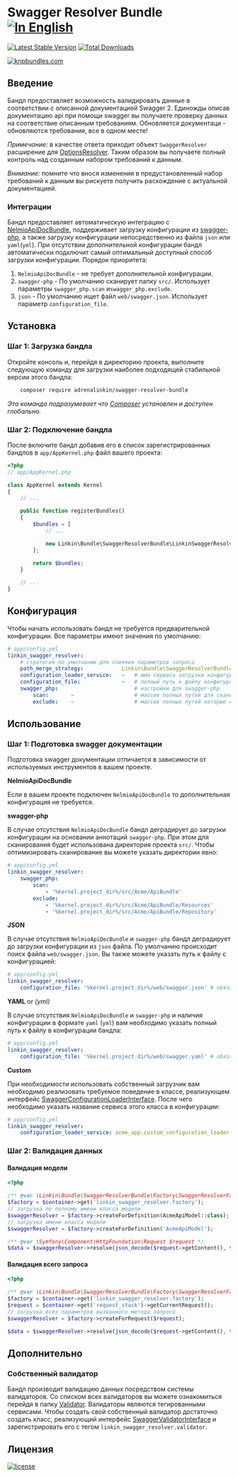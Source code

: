 Swagger Resolver Bundle [![In English](https://img.shields.io/badge/Switch_To-English-green.svg?style=flat-square)](./README.md)
=======================

[![Latest Stable Version](https://poser.pugx.org/adrenalinkin/swagger-resolver-bundle/v/stable)](https://packagist.org/packages/adrenalinkin/swagger-resolver-bundle)
[![Total Downloads](https://poser.pugx.org/adrenalinkin/swagger-resolver-bundle/downloads)](https://packagist.org/packages/adrenalinkin/swagger-resolver-bundle)

[![knpbundles.com](http://knpbundles.com/adrenalinkin/swagger-resolver-bundle/badge-short)](http://knpbundles.com/adrenalinkin/swagger-resolver-bundle)

Введение
--------

Бандл предоставляет возможность валидировать данные в соответствии с описанной документацией Swagger 2.
Единожды описав документацию api при помощи swagger вы получаете проверку данных на соответствие описанным требованиям.
Обновляется документаци - обновляются требования, все в одном месте!

*Примечание:* в качестве ответа приходит объект `SwaggerResolver` расширение для
[OptionsResolver](https://github.com/symfony/options-resolver). Таким образом вы получаете полный контроль
над созданным набором требований к данным.

*Внимание:* помните что внося изменения в предустановленный набор требований к данным
вы рискуете получить расхождение с актуальной документацией.

### Интеграции

Бандл предоставляет автоматическую интеграцию с [NelmioApiDocBundle](https://github.com/nelmio/NelmioApiDocBundle),
поддерживает загрузку конфигурации из [swagger-php](https://github.com/zircote/swagger-php), а также загрузку
конфигурации непосредственно из файла `json` или `yaml`(`yml`).
При отсутствии дополнительной конфигурации бандл автоматически подключит самый оптимальный доступный способ загрузки
конфигурации. Порядок приоритета:
1. `NelmioApiDocBundle` - не требует дополнительной конфигурации.
2. `swagger-php` - По умолчанию сканирует папку `src/`. Использует параметры `swagger_php.scan` и`swagger_php.exclude`.
3. `json` - По умолчанию ищет файл `web/swagger.json`. Использует параметр `configuration_file`.

Установка
---------

### Шаг 1: Загрузка бандла

Откройте консоль и, перейдя в директорию проекта, выполните следующую команду для загрузки наиболее подходящей
стабильной версии этого бандла:
```bash
    composer require adrenalinkin/swagger-resolver-bundle
```
*Эта команда подразумевает что [Composer](https://getcomposer.org) установлен и доступен глобально.*

### Шаг 2: Подключение бандла

После включите бандл добавив его в список зарегистрированных бандлов в `app/AppKernel.php` файл вашего проекта:

```php
<?php
// app/AppKernel.php

class AppKernel extends Kernel
{
    // ...

    public function registerBundles()
    {
        $bundles = [
            // ...

            new Linkin\Bundle\SwaggerResolverBundle\LinkinSwaggerResolverBundle(),
        ];

        return $bundles;
    }

    // ...
}
```

Конфигурация
------------

Чтобы начать использовать бандл не требуется предварительной конфигурации.
Все параметры имеют значения по умолчанию:

```yaml
# app/config.yml
linkin_swagger_resolver:
    # стратегия по умолчанию для слияния параметров запроса
    path_merge_strategy:            Linkin\Bundle\SwaggerResolverBundle\Merger\Strategy\StrictMergeStrategy
    configuration_loader_service:   ~   # имя сервиса загрузки конфигурации
    configuration_file:             ~   # полный путь к файлу конфигурации
    swagger_php:                        # настройки для swagger-php
        scan:       ~                   # массив полных путей для сканирования аннотаций
        exclude:    ~                   # массив полных путей которые стоит исключить
```

Использование
-------------

### Шаг 1: Подготовка swagger документации

Подготовка swagger документации отличается в зависимости от используемых инструментов в вашем проекте.

**NelmioApiDocBundle** 

Если в вашем проекте подключен `NelmioApiDocBundle` то дополнительная конфигурация не требуется.

**swagger-php** 

В случае отсутствия `NelmioApiDocBundle` бандл деградирует до загрузки конфигурации
на основании аннотаций `swagger-php`. При этом для сканирования будет использована директория проекта `src/`.
Чтобы оптимизировать сканирование вы можете указать директории явно:

```yaml
# app/config.yml
linkin_swagger_resolver:
    swagger_php:
        scan:
            - '%kernel.project_dir%/src/Acme/ApiBundle'
        exclude:
            - '%kernel.project_dir%/src/Acme/ApiBundle/Resources'
            - '%kernel.project_dir%/src/Acme/ApiBundle/Repository'
```

**JSON** 

В случае отсутствия `NelmioApiDocBundle` и `swagger-php` бандл деградирует до загрузки конфигурации
из `json` файла. По умолчанию происходит поиск файла `web/swagger.json`.
Вы также можете указать путь к файлу с конфигурацией:

```yaml
# app/config.yml
linkin_swagger_resolver:
    configuration_file: '%kernel.project_dir%/web/swagger.json' # обязательно расширений файла json
```

**YAML** or *(yml)* 

В случае отсутствия `NelmioApiDocBundle` и `swagger-php` и наличия конфигурации в формате `yaml` (`yml`)
вам необходимо указать полный путь к файлу в конфигурации бандла: 

```yaml
# app/config.yml
linkin_swagger_resolver:
    configuration_file: '%kernel.project_dir%/web/swagger.yaml' # обязательно расширений файла yaml или yml
```

**Custom**

При необходимости использовать собственный загрузчик вам необходимо реализовать требуемое поведение в классе,
реализующем интерфейс [SwaggerConfigurationLoaderInterface](./Loader/SwaggerConfigurationLoaderInterface.php).
После чего необходимо указать название сервиса этого класса в конфигурации: 

```yaml
# app/config.yml
linkin_swagger_resolver:
    configuration_loader_service: acme_app.custom_configuration_loader
```

### Шаг 2: Валидация данных

#### Валидация модели

```php
<?php

/** @var \Linkin\Bundle\SwaggerResolverBundle\Factory\SwaggerResolverFactory $factory */
$factory = $container->get('linkin_swagger_resolver.factory');
// загрузка по полному имени класса модели
$swaggerResolver = $factory->createForDefinition(AcmeApiModel::class);
// загрузка имени класса модели
$swaggerResolver = $factory->createForDefinition('AcmeApiModel');

/** @var \Symfony\Component\HttpFoundation\Request $request */
$data = $swaggerResolver->resolve(json_decode($request->getContent(), true));
```

#### Валидация всего запроса

```php
<?php

/** @var \Linkin\Bundle\SwaggerResolverBundle\Factory\SwaggerResolverFactory $factory */
$factory = $container->get('linkin_swagger_resolver.factory');
$request = $container->get('request_stack')->getCurrentRequest();
// загрузка всех параметров вызванного метода запроса
$swaggerResolver = $factory->createForRequest($request);

$data = $swaggerResolver->resolve(json_decode($request->getContent(), true));
```

Дополнительно
-------------

### Собственный валидатор

Бандл производит валидацию данных посредством системы валидаторов.
Со списком всех валидаторов вы можете ознакомиться перейдя в папку [Validator](./Validator).
Валидаторы являются тегированными сервисами. Чтобы создать свой собственный валидатор достаточно создать
класс, реализующий интерфейс [SwaggerValidatorInterface](./Validator/SwaggerValidatorInterface.php) и
зарегистрировать его с тегом `linkin_swagger_resolver.validator`.

Лицензия
--------

[![license](https://img.shields.io/badge/License-MIT-green.svg?style=flat-square)](./LICENSE)
